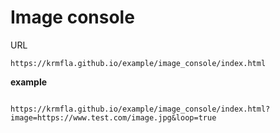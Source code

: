 # Image console

URL
```
https://krmfla.github.io/example/image_console/index.html
```

**example**
```

https://krmfla.github.io/example/image_console/index.html?image=https://www.test.com/image.jpg&loop=true
```
